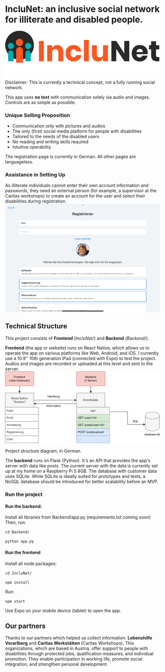 # IncluNet: an inclusive social network for illiterate and disabled people.

![](Logo.png)
Disclaimer: This is currently a technical concept, not a fully running social network.

This app uses **no text** with communication solely via audio and images. Controls are as simple as possible.

### Unique Selling Proposition
- Communication only with pictures and audios
- The only (first) social media platform for people with disabilities
- Tailored to the needs of the disabled users
- No reading and writing skills required
- Intuitive operability

The registration page is currently in German. All other pages are languageless.
### Assistance in Setting Up
As illiterate individuals cannot enter their own account information and passwords, they need an external person (for example, a supervisor at the Caritas workshops) to create an account for the user and select their disabilities during registration.
![](Registration_demo.png)
## Technical Structure

This project consists of **Frontend** (*IncluNet/*) and **Backend** (*Backend/*).

**Frontend** (the app or website) runs on React Native, which allows us to operate the app on various platforms like Web, Android, and iOS. I currently use a 10.9'' 10th generation iPad (connected with Expo) to test the project. Audios and images are recorded or uploaded at this level and sent to the server. 
![](Diagram.png)

Project structure diagram, in German.

The **backend** runs on Flask (Python). It's an API that provides the app's server with data like posts. The current server with the data is currently set up at my home on a Raspberry Pi 5 8GB. The database with customer data uses SQLite. While SQLite is ideally suited for prototypes and tests, a NoSQL database should be introduced for better scalability before an MVP.

### Run the project
#### Run the backend:
Install all libraries from Backend/app.py (requirements.txt coming soon)
Then, run:
```
cd Backend/
```

```
python app.py
```

#### Run the frontend
Install all node packages:
```
cd IncluNet/
```

```
npm install
```

Run:
```
npm start
```
Use Expo on your mobile device (tablet) to open the app.
## Our partners
Thanks to our partners which helped us collect information: **Lebenshilfe Vorarlberg** and **Caritas Werkstätten** (Caritas Workshops). This organizations, which are based in Austria, offer support to people with disabilities through protected jobs, qualification measures, and individual promotion. They enable participation in working life, promote social integration, and strengthen personal development.
